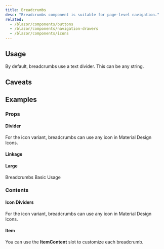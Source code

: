 ```yaml
---
title: Breadcrumbs
desc: "Breadcrumbs component is suitable for page-level navigation."
related:
  - /blazor/components/buttons
  - /blazor/components/navigation-drawers
  - /blazor/components/icons
---
```


## Usage

By default, breadcrumbs use a text divider. This can be any string.

<breadcrumbs-usage></breadcrumbs-usage>

## Caveats

<app-alert type="info" content="By default **MBreadcrumbs** will disable the linkage with router. You can enable the feature by using `Linkage` prop."></app-alert>

## Examples

### Props

#### Divider

For the icon variant, breadcrumbs can use any icon in Material Design Icons.

<masa-example file="Examples.components.breadcrumbs.Divider"></masa-example>

#### Linkage

<masa-example file="Examples.components.breadcrumbs.Linkage"></masa-example>

#### Large

Breadcrumbs Basic Usage

<masa-example file="Examples.components.breadcrumbs.Large"></masa-example>

### Contents

#### Icon Dividers

For the icon variant, breadcrumbs can use any icon in Material Design Icons.

<masa-example file="Examples.components.breadcrumbs.IconDividers"></masa-example>

#### Item

You can use the **ItemContent** slot to customize each breadcrumb.

<masa-example file="Examples.components.breadcrumbs.Item"></masa-example>